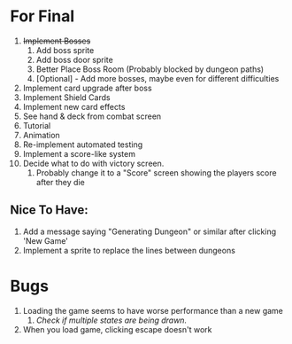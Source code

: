 # For Final
1. ~~Implement Bosses~~
   1. Add boss sprite
   2. Add boss door sprite
   3. Better Place Boss Room (Probably blocked by dungeon paths)
   4. [Optional] - Add more bosses, maybe even for different difficulties
2. Implement card upgrade after boss
3. Implement Shield Cards
4. Implement new card effects
6. See hand & deck from combat screen
7. Tutorial
8. Animation
9. Re-implement automated testing
10. Implement a score-like system
11. Decide what to do with victory screen.
    1. Probably change it to a "Score" screen showing the players score after they die

## Nice To Have:
1. Add a message saying "Generating Dungeon" or similar after clicking 'New Game'
2. Implement a sprite to replace the lines between dungeons

# Bugs
1. Loading the game seems to have worse performance than a new game
   1. _Check if multiple states are being drawn._
2. When you load game, clicking escape doesn't work
